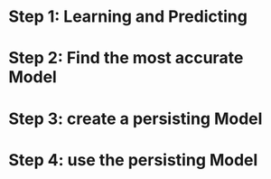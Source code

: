 # Step 1: Learning and Predicting
# Step 2: Find the most accurate Model
# Step 3: create a persisting Model
# Step 4: use the persisting Model
